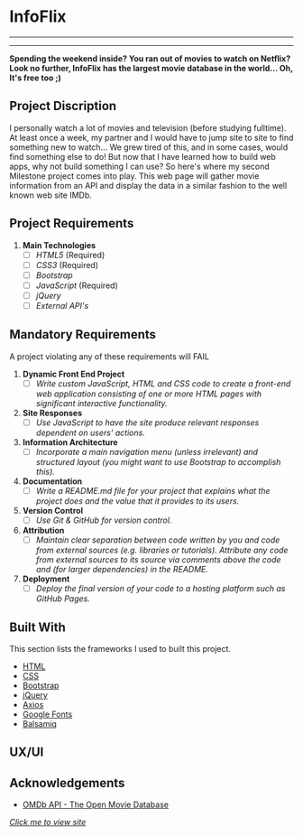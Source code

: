 # InfoFlix
-----------
-----------


**Spending the weekend inside? You ran out of movies to watch on Netflix? Look no further, InfoFlix has the largest movie database in the world... Oh, It's free too ;)**

## Project Discription
I personally watch a lot of movies and television (before studying fulltime). At least once a week, my partner and I would have to jump site to site to find something new to watch... We grew tired of this, and in some cases, would find something else to do! But now that I have learned how to build web apps, why not build something I can use? So here's where my second Milestone project comes into play. This web page will gather movie information from an API and display the data in a similar fashion to the well known web site IMDb.


## Project Requirements 

1. **Main Technologies**  <br/>
    - [ ] *HTML5* (Required) <br/>
    - [ ] *CSS3* (Required) <br/>
    - [ ] *Bootstrap* <br/>
    - [ ] *JavaScript* (Required) <br/>
    - [ ] *jQuery* <br/>
    - [ ] *External API's* <br/>

## Mandatory Requirements
A project violating any of these requirements will FAIL

1. **Dynamic Front End Project**  <br/>
    - [ ] *Write custom JavaScript, HTML and CSS code to create a front-end web application consisting of one or more HTML pages with significant interactive functionality.* 
2. **Site Responses**  <br/>
    - [ ] *Use JavaScript to have the site produce relevant responses dependent on users' actions.*
3. **Information Architecture**  <br/>
    - [ ] *Incorporate a main navigation menu (unless irrelevant) and structured layout (you might want to use Bootstrap to accomplish this).*  
4. **Documentation**  <br/>
    - [ ] *Write a README.md file for your project that explains what the project does and the value that it provides to its users.*
5. **Version Control**  <br/>
    - [ ] *Use Git & GitHub for version control.*
6. **Attribution**  <br/>
    - [ ] *Maintain clear separation between code written by you and code from external sources (e.g. libraries or tutorials). Attribute any code from external sources to its source via comments above the code and (for larger dependencies) in the README.*
7. **Deployment**  <br/>
    - [ ] *Deploy the final version of your code to a hosting platform such as GitHub Pages.*

## Built With
This section lists the frameworks I used to built this project.
* [HTML](https://en.wikipedia.org/wiki/HTML)
* [CSS](https://en.wikipedia.org/wiki/CSS)
* [Bootstrap](https://getbootstrap.com)
* [jQuery](https://jquery.com/)
* [Axios](https://www.npmjs.com/package/axios)
* [Google Fonts](https://fonts.google.com/)
* [Balsamiq](https://balsamiq.com/)

## UX/UI

## Acknowledgements
* [OMDb API - The Open Movie Database](http://www.omdbapi.com/)



[*Click me to view site*](https://randyaajr.github.io/InfoFlix_Milestone-2/)